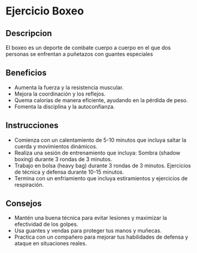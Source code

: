 # Ejercicio Boxeo
## Descripcion
El boxeo es un deporte de combate cuerpo a cuerpo en el que dos personas se enfrentan a puñetazos con guantes especiales
## Beneficios
- Aumenta la fuerza y la resistencia muscular.
- Mejora la coordinación y los reflejos.
- Quema calorías de manera eficiente, ayudando en la pérdida de peso.
- Fomenta la disciplina y la autoconfianza.
## Instrucciones
- Comienza con un calentamiento de 5-10 minutos que incluya saltar la cuerda y movimientos dinámicos.
- Realiza una sesión de entrenamiento que incluya:
Sombra (shadow boxing) durante 3 rondas de 3 minutos.
- Trabajo en bolsa (heavy bag) durante 3 rondas de 3 minutos.
Ejercicios de técnica y defensa durante 10-15 minutos.
- Termina con un enfriamiento que incluya estiramientos y ejercicios de respiración.
## Consejos
- Mantén una buena técnica para evitar lesiones y maximizar la efectividad de los golpes.
- Usa guantes y vendas para proteger tus manos y muñecas.
- Practica con un compañero para mejorar tus habilidades de defensa y ataque en situaciones reales.